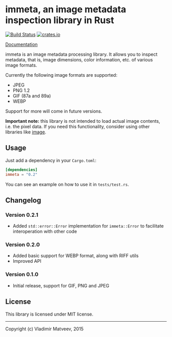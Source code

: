 immeta, an image metadata inspection library in Rust
====================================================

[![Build Status][travis]](https://travis-ci.org/netvl/immeta) [![crates.io][crates]](https://crates.io/crates/immeta)

  [travis]: https://img.shields.io/travis/netvl/immeta.svg?style=flat-square
  [crates]: https://img.shields.io/crates/v/immeta.svg?style=flat-square

[Documentation](https://netvl.github.io/immeta/)

immeta is an image metadata processing library. It allows you to inspect metadata, that is, image dimensions, color information, etc. of various image formats.

Currently the following image formats are supported:
 * JPEG
 * PNG 1.2
 * GIF (87a and 89a)
 * WEBP

Support for more will come in future versions.

**Important note:** this library is not intended to load actual image contents, i.e. the pixel data. If you need this functionality, consider using other libraries like [image](https://crates.io/crates/image).

## Usage

Just add a dependency in your `Cargo.toml`:

```toml
[dependencies]
immeta = "0.2"
```

You can see an example on how to use it in `tests/test.rs`.


## Changelog

### Version 0.2.1

* Added `std::error::Error` implementation for `immeta::Error` to facilitate interoperation with other code

### Version 0.2.0

* Added basic support for WEBP format, along with RIFF utils
* Improved API

### Version 0.1.0

* Initial release, support for GIF, PNG and JPEG

## License

This library is licensed under MIT license.


---
Copyright (c) Vladimir Matveev, 2015

